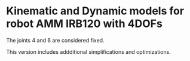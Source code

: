 # Kinematic and Dynamic models for robot AMM IRB120 with 4DOFs 

The joints 4 and 6 are considered fixed. 

This version includes addditional simplifications and optimizations.


